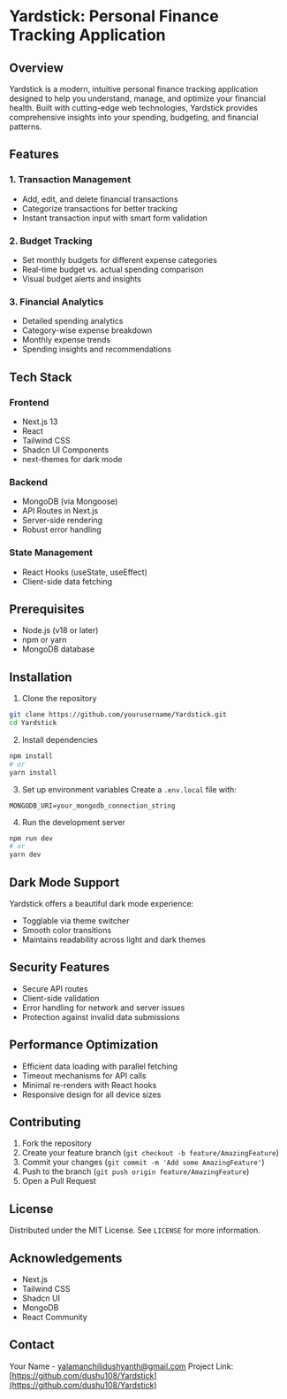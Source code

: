 # Yardstick: Personal Finance Tracking Application

## Overview

Yardstick is a modern, intuitive personal finance tracking application designed to help you understand, manage, and optimize your financial health. Built with cutting-edge web technologies, Yardstick provides comprehensive insights into your spending, budgeting, and financial patterns.

## Features

### 1. Transaction Management
- Add, edit, and delete financial transactions
- Categorize transactions for better tracking
- Instant transaction input with smart form validation

### 2. Budget Tracking
- Set monthly budgets for different expense categories
- Real-time budget vs. actual spending comparison
- Visual budget alerts and insights

### 3. Financial Analytics
- Detailed spending analytics
- Category-wise expense breakdown
- Monthly expense trends
- Spending insights and recommendations

## Tech Stack

### Frontend
- Next.js 13
- React
- Tailwind CSS
- Shadcn UI Components
- next-themes for dark mode

### Backend
- MongoDB (via Mongoose)
- API Routes in Next.js
- Server-side rendering
- Robust error handling

### State Management
- React Hooks (useState, useEffect)
- Client-side data fetching

## Prerequisites

- Node.js (v18 or later)
- npm or yarn
- MongoDB database

## Installation

1. Clone the repository
```bash
git clone https://github.com/yourusername/Yardstick.git
cd Yardstick
```

2. Install dependencies
```bash
npm install
# or
yarn install
```

3. Set up environment variables
Create a `.env.local` file with:
```
MONGODB_URI=your_mongodb_connection_string
```

4. Run the development server
```bash
npm run dev
# or
yarn dev
```

## Dark Mode Support

Yardstick offers a beautiful dark mode experience:
- Togglable via theme switcher
- Smooth color transitions
- Maintains readability across light and dark themes

## Security Features

- Secure API routes
- Client-side validation
- Error handling for network and server issues
- Protection against invalid data submissions

## Performance Optimization

- Efficient data loading with parallel fetching
- Timeout mechanisms for API calls
- Minimal re-renders with React hooks
- Responsive design for all device sizes

## Contributing

1. Fork the repository
2. Create your feature branch (`git checkout -b feature/AmazingFeature`)
3. Commit your changes (`git commit -m 'Add some AmazingFeature'`)
4. Push to the branch (`git push origin feature/AmazingFeature`)
5. Open a Pull Request

## License

Distributed under the MIT License. See `LICENSE` for more information.

## Acknowledgements

- Next.js
- Tailwind CSS
- Shadcn UI
- MongoDB
- React Community

## Contact

Your Name - yalamanchilidushyanth@gmail.com
Project Link: [https://github.com/dushu108/Yardstick](https://github.com/dushu108/Yardstick)
